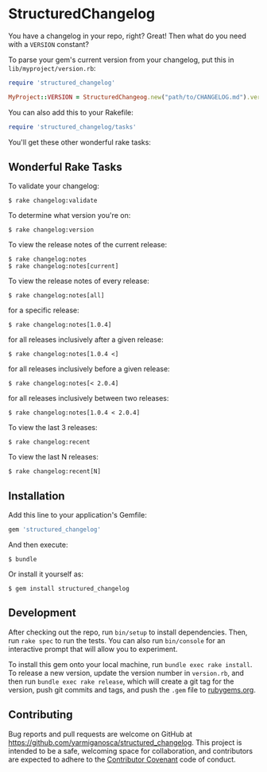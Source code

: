 # StructuredChangelog

You have a changelog in your repo, right? Great! Then what do you need with a `VERSION` constant?

To parse your gem's current version from your changelog, put this in `lib/myproject/version.rb`:

```ruby
require 'structured_changelog'

MyProject::VERSION = StructuredChangeog.new("path/to/CHANGELOG.md").version
```

You can also add this to your Rakefile:

```ruby
require 'structured_changelog/tasks'
```

You'll get these other wonderful rake tasks:

## Wonderful Rake Tasks

To validate your changelog:

    $ rake changelog:validate

To determine what version you're on:

    $ rake changelog:version

To view the release notes of the current release:

    $ rake changelog:notes
    $ rake changelog:notes[current]
    
To view the release notes of every release:

    $ rake changelog:notes[all]

for a specific release:

    $ rake changelog:notes[1.0.4]

for all releases inclusively after a given release:

    $ rake changelog:notes[1.0.4 <]

for all releases inclusively before a given release:

    $ rake changelog:notes[< 2.0.4]

for all releases inclusively between two releases:

    $ rake changelog:notes[1.0.4 < 2.0.4]

To view the last 3 releases:

    $ rake changelog:recent

To view the last N releases:

    $ rake changelog:recent[N]

## Installation

Add this line to your application's Gemfile:

```ruby
gem 'structured_changelog'
```

And then execute:

    $ bundle

Or install it yourself as:

    $ gem install structured_changelog

## Development

After checking out the repo, run `bin/setup` to install dependencies. Then, run `rake spec` to run the tests. You can also run `bin/console` for an interactive prompt that will allow you to experiment.

To install this gem onto your local machine, run `bundle exec rake install`. To release a new version, update the version number in `version.rb`, and then run `bundle exec rake release`, which will create a git tag for the version, push git commits and tags, and push the `.gem` file to [rubygems.org](https://rubygems.org).

## Contributing

Bug reports and pull requests are welcome on GitHub at https://github.com/yarmiganosca/structured_changelog. This project is intended to be a safe, welcoming space for collaboration, and contributors are expected to adhere to the [Contributor Covenant](http://contributor-covenant.org) code of conduct.

